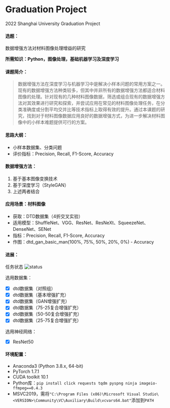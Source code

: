 # Graduation Project
2022 Shanghai University Graduation Project

#### 选题：

数据增强方法对材料图像处理增益的研究

**所需知识：Python，图像处理，基础机器学习及深度学习**

#### 课题简介：
> 数据增强方法在深度学习与机器学习中是解决小样本问题的常用方案之一。现有的数据增强方法种类较多，但其中并非所有的数据增强方法都适合材料图像的处理。针对现有的几种材料图像数据，筛选或组合现有的数据增强方法对其效果进行研究和探索，并尝试应用在常见的材料图像处理任务，在分类准确度或分割平均交并比等技术指标上取得有效的提升。通过本课题的研究，找到对于材料图像数据应用良好的数据增强方式，为进一步解决材料图像中的小样本难题提供可行的方案。

#### 思路大纲：
- 小样本数据集、分类问题
- 评价指标：Precision, Recall, F1-Score, Accuracy

#### 数据增强方法：
1. 基于基本图像变换技术
2. 基于深度学习（StyleGAN）
3. 上述两者结合

#### 应用场景：材料图像
- 获取：DTD数据集（4折交叉实验）
- 适用模型：ShuffleNet、VGG、ResNet、ResNeXt、SqueezeNet、DenseNet、SENet
- 指标：Precision, Recall, F1-Score, Accuracy 
- 作图：dtd_gan_basic_man(100%, 75%, 50%, 20%, 0%) - Accuracy

#### 进展：
任务状态 ![status](https://img.shields.io/badge/status-completed-%23008080)

选用数据集：
- [x] dtd数据集（对照组）
- [x] dtd数据集（基本增强扩充）
- [x] dtd数据集（GAN增强扩充）
- [x] dtd数据集（75-25复合增强扩充）
- [x] dtd数据集（50-50复合增强扩充）
- [x] dtd数据集（25-75复合增强扩充）

选用神经网络：
- [x] ResNet50

#### 环境配置：
* Anaconda3 (Python 3.8.x, 64-bit)
* PyTorch 1.7.1
* CUDA toolkit 10.1
* Python库：`pip install click requests tqdm pyspng ninja imageio-ffmpeg==0.4.3`
* MSVC2019，需将`"C:\Program Files (x86)\Microsoft Visual Studio\<VERSION>\Community\VC\Auxiliary\Build\vcvars64.bat"`添加到`PATH`